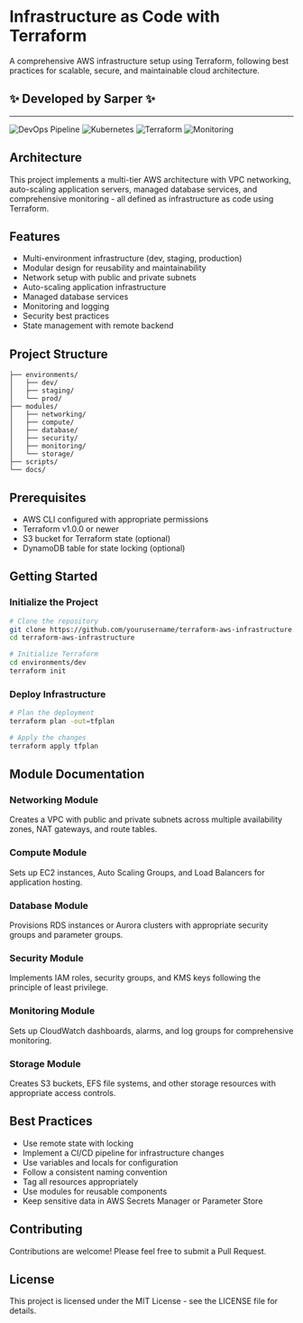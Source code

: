 # Infrastructure as Code with Terraform

A comprehensive AWS infrastructure setup using Terraform, following best practices for scalable, secure, and maintainable cloud architecture.

## ✨ Developed by Sarper ✨

---

![DevOps Pipeline](https://img.shields.io/badge/DevOps-Pipeline-blue)
![Kubernetes](https://img.shields.io/badge/Kubernetes-Ready-brightgreen)
![Terraform](https://img.shields.io/badge/Infrastructure-Terraform-purple)
![Monitoring](https://img.shields.io/badge/Monitoring-Prometheus-orange)


## Architecture

This project implements a multi-tier AWS architecture with VPC networking, auto-scaling application servers, managed database services, and comprehensive monitoring - all defined as infrastructure as code using Terraform.

## Features

- Multi-environment infrastructure (dev, staging, production)
- Modular design for reusability and maintainability
- Network setup with public and private subnets
- Auto-scaling application infrastructure
- Managed database services
- Monitoring and logging
- Security best practices
- State management with remote backend

## Project Structure

```
├── environments/
│   ├── dev/
│   ├── staging/
│   └── prod/
├── modules/
│   ├── networking/
│   ├── compute/
│   ├── database/
│   ├── security/
│   ├── monitoring/
│   └── storage/
├── scripts/
└── docs/
```

## Prerequisites

- AWS CLI configured with appropriate permissions
- Terraform v1.0.0 or newer
- S3 bucket for Terraform state (optional)
- DynamoDB table for state locking (optional)

## Getting Started

### Initialize the Project

```bash
# Clone the repository
git clone https://github.com/yourusername/terraform-aws-infrastructure.git
cd terraform-aws-infrastructure

# Initialize Terraform
cd environments/dev
terraform init
```

### Deploy Infrastructure

```bash
# Plan the deployment
terraform plan -out=tfplan

# Apply the changes
terraform apply tfplan
```

## Module Documentation

### Networking Module

Creates a VPC with public and private subnets across multiple availability zones, NAT gateways, and route tables.

### Compute Module

Sets up EC2 instances, Auto Scaling Groups, and Load Balancers for application hosting.

### Database Module

Provisions RDS instances or Aurora clusters with appropriate security groups and parameter groups.

### Security Module

Implements IAM roles, security groups, and KMS keys following the principle of least privilege.

### Monitoring Module

Sets up CloudWatch dashboards, alarms, and log groups for comprehensive monitoring.

### Storage Module

Creates S3 buckets, EFS file systems, and other storage resources with appropriate access controls.

## Best Practices

- Use remote state with locking
- Implement a CI/CD pipeline for infrastructure changes
- Use variables and locals for configuration
- Follow a consistent naming convention
- Tag all resources appropriately
- Use modules for reusable components
- Keep sensitive data in AWS Secrets Manager or Parameter Store

## Contributing

Contributions are welcome! Please feel free to submit a Pull Request.

## License

This project is licensed under the MIT License - see the LICENSE file for details.